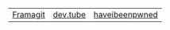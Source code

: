 |                     |                     |                     |
| ------------------- | ------------------- | ------------------- |
| [Framagit][1]       | [dev.tube][2]       | [haveibeenpwned][3] |

[1]:https://framagit.org/
[2]:https://dev.tube/
[3]:https://haveibeenpwned.com/

